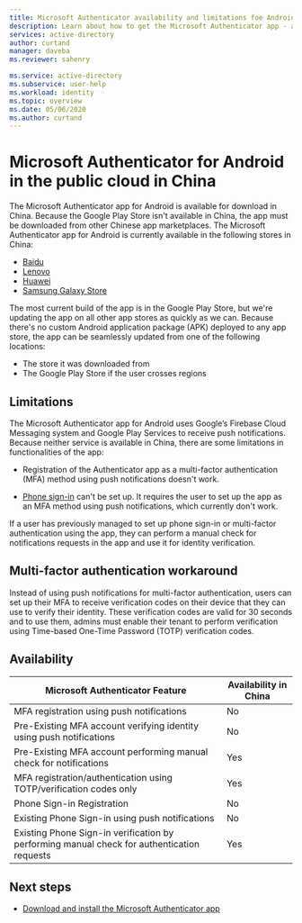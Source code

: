 ```yaml
---
title: Microsoft Authenticator availability and limitations foe Android in China | Microsoft Docs
description: Learn about how to get the Microsoft Authenticator app - availability in China
services: active-directory
author: curtand
manager: daveba
ms.reviewer: sahenry

ms.service: active-directory
ms.subservice: user-help
ms.workload: identity
ms.topic: overview
ms.date: 05/06/2020
ms.author: curtand
---
```


# Microsoft Authenticator for Android in the public cloud in China

The Microsoft Authenticator app for Android is available for download in China. Because the Google Play Store isn't available in China, the app must be downloaded from other Chinese app marketplaces. The Microsoft Authenticator app for Android is currently available in the following stores in China:

- [Baidu](https://shouji.baidu.com/software/26638379.html)
- [Lenovo](https://www.lenovomm.com/appdetail/com.azure.authenticator/20197724)
- [Huawei](https://appgallery.cloud.huawei.com/uowap/index.html#/detailApp/C100262999?source=appshare&subsource=C100262999&shareTo=weixin&locale=zh_CN)
- [Samsung Galaxy Store](http://apps.samsung.com/appquery/appDetail.as?appId=com.azure.authenticator)

The most current build of the app is in the Google Play Store, but we're updating the app on all other app stores as quickly as we can. Because there's no custom Android application package (APK) deployed to any app store, the app can be seamlessly updated from one of the following locations:

- The store it was downloaded from
- The Google Play Store if the user crosses regions

## Limitations

The Microsoft Authenticator app for Android uses Google’s Firebase Cloud Messaging system and Google Play Services to receive push notifications. Because neither service is available in China, there are some limitations in functionalities of the app:

- Registration of the Authenticator app as a multi-factor authentication (MFA) method using push notifications doesn't work.

- [Phone sign-in](https://docs.microsoft.com/en-us/azure/active-directory/user-help/howto-authentication-sms-signin) can't be set up. It requires the user to set up the app as an MFA method using push notifications, which currently don't work.

If a user has previously managed to set up phone sign-in or multi-factor authentication using the app, they can perform a manual check for notifications requests in the app and use it for identity verification.

## Multi-factor authentication workaround

Instead of using push notifications for multi-factor authentication, users can set up their MFA to receive verification codes on their device that they can use to verify their identity. These verification codes are valid for 30 seconds and to use them, admins must enable their tenant to perform verification using Time-based One-Time Password (TOTP) verification codes.

## Availability

Microsoft Authenticator Feature | Availability in China
------------------------------- | ---------------------
MFA registration using push notifications | No
Pre-Existing MFA account verifying identity using push notifications | No
Pre-Existing MFA account performing manual check for notifications | Yes
MFA registration/authentication using TOTP/verification codes only | Yes
Phone Sign-in Registration | No
Existing Phone Sign-in using push notifications | No
Existing Phone Sign-in verification by performing manual check for authentication requests | Yes

## Next steps

- [Download and install the Microsoft Authenticator app](user-help-auth-app-download-install.md)
